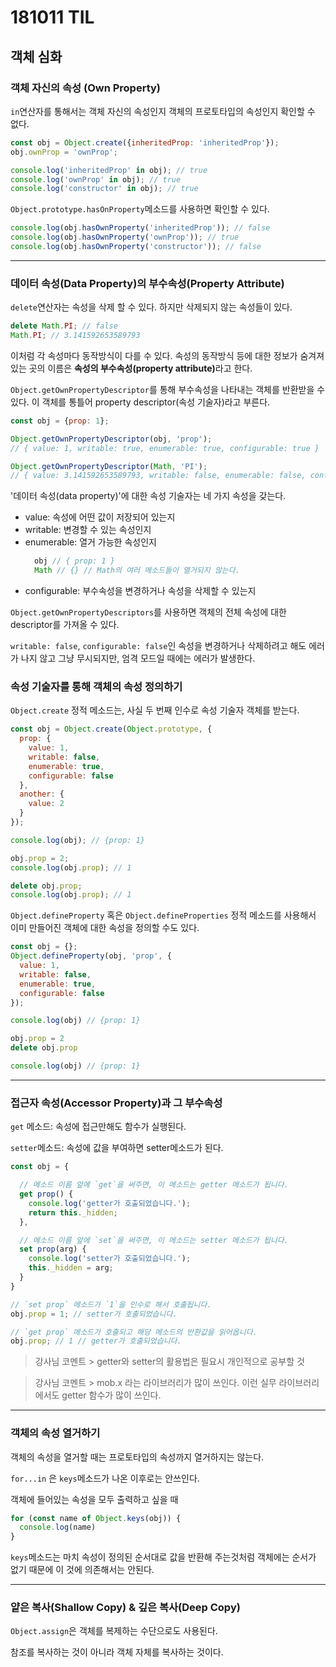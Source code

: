 # 181011 TIL 

## 객체 심화

### 객체 자신의 속성 (Own Property)

`in`연산자를 통해서는 객체 자신의 속성인지 객체의 프로토타입의 속성인지 확인할 수 없다.

```js
const obj = Object.create({inheritedProp: 'inheritedProp'});
obj.ownProp = 'ownProp';

console.log('inheritedProp' in obj); // true
console.log('ownProp' in obj); // true
console.log('constructor' in obj); // true
```

`Object.prototype.hasOnProperty`메소드를 사용하면 확인할 수 있다.

```js
console.log(obj.hasOwnProperty('inheritedProp')); // false
console.log(obj.hasOwnProperty('ownProp')); // true
console.log(obj.hasOwnProperty('constructor')); // false
```

---

### 데이터 속성(Data Property)의 부수속성(Property Attribute)

`delete`연산자는 속성을 삭제 할 수 있다. 하지만 삭제되지 않는 속성들이 있다.

```js
delete Math.PI; // false
Math.PI; // 3.141592653589793
```

이처럼 각 속성마다 동작방식이 다를 수 있다. 속성의 동작방식 등에 대한 정보가 숨겨져 있는 곳의 이름은 <b>속성의 부수속성(property attribute)</b>라고 한다.

`Object.getOwnPropertyDescriptor`를 통해 부수속성을 나타내는 객체를 반환받을 수 있다. 이 객체를 통틀어 property descriptor(속성 기술자)라고 부른다.

```js
const obj = {prop: 1};

Object.getOwnPropertyDescriptor(obj, 'prop');
// { value: 1, writable: true, enumerable: true, configurable: true }

Object.getOwnPropertyDescriptor(Math, 'PI');
// { value: 3.141592653589793, writable: false, enumerable: false, configurable: false }
```

 '데이터 속성(data property)'에 대한 속성 기술자는 네 가지 속성을 갖는다.

- value: 속성에 어떤 값이 저장되어 있는지
- writable: 변경할 수 있는 속성인지
- enumerable: 열거 가능한 속성인지
  ```js
    obj // { prop: 1 }
    Math // {} // Math의 여러 메소드들이 열거되지 않는다.
  ```
- configurable: 부수속성을 변경하거나 속성을 삭제할 수 있는지

`Object.getOwnPropertyDescriptors`를 사용하면 객체의 전체 속성에 대한 descriptor를 가져올 수 있다.

`writable: false`, `configurable: false`인 속성을 변경하거나 삭제하려고 해도 에러가 나지 않고 그냥 무시되지만, 엄격 모드일 때에는 에러가 발생한다.

### 속성 기술자를 통해 객체의 속성 정의하기

`Object.create` 정적 메소드는, 사실 두 번째 인수로 속성 기술자 객체를 받는다.

```js
const obj = Object.create(Object.prototype, {
  prop: {
    value: 1,
    writable: false,
    enumerable: true,
    configurable: false
  },
  another: {
    value: 2
  }
});

console.log(obj); // {prop: 1}

obj.prop = 2;
console.log(obj.prop); // 1

delete obj.prop;
console.log(obj.prop); // 1
```

`Object.defineProperty` 혹은 `Object.defineProperties` 정적 메소드를 사용해서 이미 만들어진 객체에 대한 속성을 정의할 수도 있다.

```js
const obj = {};
Object.defineProperty(obj, 'prop', {
  value: 1,
  writable: false,
  enumerable: true,
  configurable: false
});

console.log(obj) // {prop: 1}

obj.prop = 2
delete obj.prop

console.log(obj) // {prop: 1}
```

---

### 접근자 속성(Accessor Property)과 그 부수속성

`get` 메소드: 속성에 접근만해도 함수가 실행된다.

`setter`메소드: 속성에 값을 부여하면 setter메소드가 된다.

```js
const obj = {

  // 메소드 이름 앞에 `get`을 써주면, 이 메소드는 getter 메소드가 됩니다.
  get prop() {
    console.log('getter가 호출되었습니다.');
    return this._hidden;
  },

  // 메소드 이름 앞에 `set`을 써주면, 이 메소드는 setter 메소드가 됩니다.
  set prop(arg) {
    console.log('setter가 호출되었습니다.');
    this._hidden = arg;
  }
}

// `set prop` 메소드가 `1`을 인수로 해서 호출됩니다.
obj.prop = 1; // setter가 호출되었습니다.

// `get prop` 메소드가 호출되고 해당 메소드의 반환값을 읽어옵니다.
obj.prop; // 1 // getter가 호출되었습니다.
```

> 강사님 코멘트 > getter와 setter의 활용법은 필요시 개인적으로 공부할 것

> 강사님 코멘트 > mob.x 라는 라이브러리가 많이 쓰인다. 이런 실무 라이브러리에서도 getter 함수가 많이 쓰인다.

---

### 객체의 속성 열거하기

객체의 속성을 열거할 때는 프로토타입의 속성까지 열거하지는 않는다.

`for...in` 은 `keys`메소드가 나온 이후로는 안쓰인다.

객체에 들어있는 속성을 모두 출력하고 싶을 때

```js
for (const name of Object.keys(obj)) {
  console.log(name)
}
```

`keys`메소드는 마치 속성이 정의된 순서대로 값을 반환해 주는것처럼 객체에는 순서가 없기 때문에 이 것에 의존해서는 안된다.

---

### 얕은 복사(Shallow Copy) & 깊은 복사(Deep Copy)

`Object.assign`은 객체를 복제하는 수단으로도 사용된다.

참조를 복사하는 것이 아니라 객체 자체를 복사하는 것이다.

